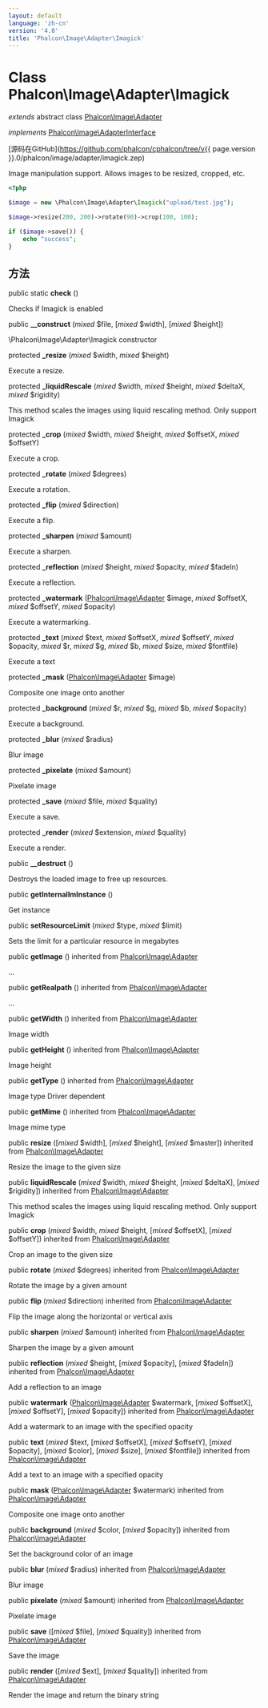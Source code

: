 ```yaml
---
layout: default
language: 'zh-cn'
version: '4.0'
title: 'Phalcon\Image\Adapter\Imagick'
---
```


# Class **Phalcon\Image\Adapter\Imagick**

*extends* abstract class [Phalcon\Image\Adapter](Phalcon_Image)

*implements* [Phalcon\Image\AdapterInterface](Phalcon_Image)

[源码在GitHub](https://github.com/phalcon/cphalcon/tree/v{{ page.version }}.0/phalcon/image/adapter/imagick.zep)

Image manipulation support. Allows images to be resized, cropped, etc.

```php
<?php

$image = new \Phalcon\Image\Adapter\Imagick("upload/test.jpg");

$image->resize(200, 200)->rotate(90)->crop(100, 100);

if ($image->save()) {
    echo "success";
}

```

## 方法

public static **check** ()

Checks if Imagick is enabled

public **__construct** (*mixed* $file, [*mixed* $width], [*mixed* $height])

\Phalcon\Image\Adapter\Imagick constructor

protected **_resize** (*mixed* $width, *mixed* $height)

Execute a resize.

protected **_liquidRescale** (*mixed* $width, *mixed* $height, *mixed* $deltaX, *mixed* $rigidity)

This method scales the images using liquid rescaling method. Only support Imagick

protected **_crop** (*mixed* $width, *mixed* $height, *mixed* $offsetX, *mixed* $offsetY)

Execute a crop.

protected **_rotate** (*mixed* $degrees)

Execute a rotation.

protected **_flip** (*mixed* $direction)

Execute a flip.

protected **_sharpen** (*mixed* $amount)

Execute a sharpen.

protected **_reflection** (*mixed* $height, *mixed* $opacity, *mixed* $fadeIn)

Execute a reflection.

protected **_watermark** ([Phalcon\Image\Adapter](Phalcon_Image) $image, *mixed* $offsetX, *mixed* $offsetY, *mixed* $opacity)

Execute a watermarking.

protected **_text** (*mixed* $text, *mixed* $offsetX, *mixed* $offsetY, *mixed* $opacity, *mixed* $r, *mixed* $g, *mixed* $b, *mixed* $size, *mixed* $fontfile)

Execute a text

protected **_mask** ([Phalcon\Image\Adapter](Phalcon_Image) $image)

Composite one image onto another

protected **_background** (*mixed* $r, *mixed* $g, *mixed* $b, *mixed* $opacity)

Execute a background.

protected **_blur** (*mixed* $radius)

Blur image

protected **_pixelate** (*mixed* $amount)

Pixelate image

protected **_save** (*mixed* $file, *mixed* $quality)

Execute a save.

protected **_render** (*mixed* $extension, *mixed* $quality)

Execute a render.

public **__destruct** ()

Destroys the loaded image to free up resources.

public **getInternalImInstance** ()

Get instance

public **setResourceLimit** (*mixed* $type, *mixed* $limit)

Sets the limit for a particular resource in megabytes

public **getImage** () inherited from [Phalcon\Image\Adapter](Phalcon_Image)

...

public **getRealpath** () inherited from [Phalcon\Image\Adapter](Phalcon_Image)

...

public **getWidth** () inherited from [Phalcon\Image\Adapter](Phalcon_Image)

Image width

public **getHeight** () inherited from [Phalcon\Image\Adapter](Phalcon_Image)

Image height

public **getType** () inherited from [Phalcon\Image\Adapter](Phalcon_Image)

Image type Driver dependent

public **getMime** () inherited from [Phalcon\Image\Adapter](Phalcon_Image)

Image mime type

public **resize** ([*mixed* $width], [*mixed* $height], [*mixed* $master]) inherited from [Phalcon\Image\Adapter](Phalcon_Image)

Resize the image to the given size

public **liquidRescale** (*mixed* $width, *mixed* $height, [*mixed* $deltaX], [*mixed* $rigidity]) inherited from [Phalcon\Image\Adapter](Phalcon_Image)

This method scales the images using liquid rescaling method. Only support Imagick

public **crop** (*mixed* $width, *mixed* $height, [*mixed* $offsetX], [*mixed* $offsetY]) inherited from [Phalcon\Image\Adapter](Phalcon_Image)

Crop an image to the given size

public **rotate** (*mixed* $degrees) inherited from [Phalcon\Image\Adapter](Phalcon_Image)

Rotate the image by a given amount

public **flip** (*mixed* $direction) inherited from [Phalcon\Image\Adapter](Phalcon_Image)

Flip the image along the horizontal or vertical axis

public **sharpen** (*mixed* $amount) inherited from [Phalcon\Image\Adapter](Phalcon_Image)

Sharpen the image by a given amount

public **reflection** (*mixed* $height, [*mixed* $opacity], [*mixed* $fadeIn]) inherited from [Phalcon\Image\Adapter](Phalcon_Image)

Add a reflection to an image

public **watermark** ([Phalcon\Image\Adapter](Phalcon_Image) $watermark, [*mixed* $offsetX], [*mixed* $offsetY], [*mixed* $opacity]) inherited from [Phalcon\Image\Adapter](Phalcon_Image)

Add a watermark to an image with the specified opacity

public **text** (*mixed* $text, [*mixed* $offsetX], [*mixed* $offsetY], [*mixed* $opacity], [*mixed* $color], [*mixed* $size], [*mixed* $fontfile]) inherited from [Phalcon\Image\Adapter](Phalcon_Image)

Add a text to an image with a specified opacity

public **mask** ([Phalcon\Image\Adapter](Phalcon_Image) $watermark) inherited from [Phalcon\Image\Adapter](Phalcon_Image)

Composite one image onto another

public **background** (*mixed* $color, [*mixed* $opacity]) inherited from [Phalcon\Image\Adapter](Phalcon_Image)

Set the background color of an image

public **blur** (*mixed* $radius) inherited from [Phalcon\Image\Adapter](Phalcon_Image)

Blur image

public **pixelate** (*mixed* $amount) inherited from [Phalcon\Image\Adapter](Phalcon_Image)

Pixelate image

public **save** ([*mixed* $file], [*mixed* $quality]) inherited from [Phalcon\Image\Adapter](Phalcon_Image)

Save the image

public **render** ([*mixed* $ext], [*mixed* $quality]) inherited from [Phalcon\Image\Adapter](Phalcon_Image)

Render the image and return the binary string